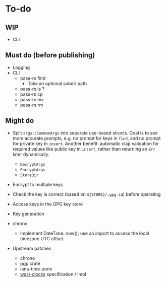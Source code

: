 # To-do

## WIP

* CLI

## Must do (before publishing)

* Logging
* CLI
    * pass-rs find
        * Take an optional subdir path
    * pass-rs ls ?
    * pass-rs cp
    * pass-rs mv
    * pass-rs rm

## Might do

* Split `args::CommonArgs` into separate use-based structs. Goal is to
  see more accurate prompts, e.g. no prompt for keys in `find`, and no
  prompt for private key in `insert`. Another benefit: automatic clap
  validation for required values like public key in `insert`, rather
  than returning an `Err` later dynamically.
    * `DecryptArgs`
    * `EncryptArgs`
    * `StoreDir`
* Encrypt to multiple keys
* Check the key is correct (based on `${STORE}/.gpg-id`) before operating
* Access keys in the GPG key store
* Key generation

* chrono
    * Implement DateTime<Local>::now(); use an import to access the local timezone UTC offset.

* Upstream patches
    * chrono
    * pgp crate
    * iana-time-zone
    * [wasi-clocks](https://github.com/WebAssembly/wasi-clocks) specification / impl
